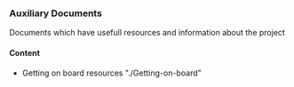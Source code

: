 ### Auxiliary Documents

Documents which have usefull resources and information about the project

#### Content

- Getting on board resources "./Getting-on-board"
